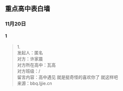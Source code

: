 ## 重点高中表白墙
### 11月20日
#### 1
> 1.<br>
> 发起人：匿名<br>
>对方：许家晨<br>
>对方所在高中：瓦高<br>
>对方班级：/<br>
>留言内容：高中遇见 就是挺奇怪的喜欢你了 就这样吧<br>
>来源：bbq.ljjie.cn

